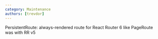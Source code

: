```yaml
---
category: Maintenance
authors: [trevdor]
---
```


PersistentRoute: always-rendered route for React Router 6 like PageRoute was with RR v5
